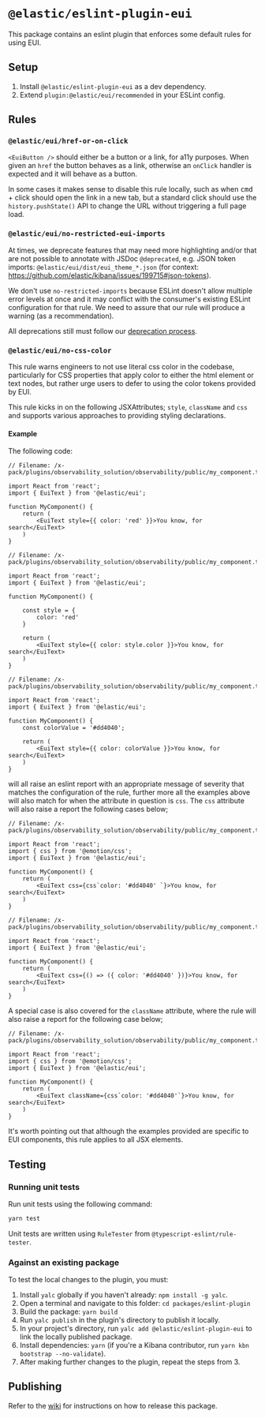 # `@elastic/eslint-plugin-eui`

This package contains an eslint plugin that enforces some default rules for using EUI.

## Setup

1. Install `@elastic/eslint-plugin-eui` as a dev dependency.
2. Extend `plugin:@elastic/eui/recommended` in your ESLint config.

## Rules

### `@elastic/eui/href-or-on-click`

`<EuiButton />` should either be a button or a link, for a11y purposes. When given an `href` the button behaves as a link, otherwise an `onClick` handler is expected and it will behave as a button.

In some cases it makes sense to disable this rule locally, such as when <kbd>cmd</kbd> + click should open the link in a new tab, but a standard click should use the `history.pushState()` API to change the URL without triggering a full page load.

### `@elastic/eui/no-restricted-eui-imports`

At times, we deprecate features that may need more highlighting and/or that are not possible to annotate with JSDoc `@deprecated`, e.g. JSON token imports: `@elastic/eui/dist/eui_theme_*.json` (for context: https://github.com/elastic/kibana/issues/199715#json-tokens).

We don't use `no-restricted-imports` because ESLint doesn't allow multiple error levels at once and it may conflict with the consumer's existing ESLint configuration for that rule. We need to assure that our rule will produce a warning (as a recommendation).

All deprecations still must follow our [deprecation process](../../wiki/eui-team-processes/deprecations.md).

### `@elastic/eui/no-css-color`

This rule warns engineers to not use literal css color in the codebase, particularly for CSS properties that apply color to either the html element or text nodes, but rather urge users to defer to using the color tokens provided by EUI.

This rule kicks in on the following JSXAttributes; `style`, `className` and `css` and supports various approaches to providing styling declarations.

#### Example

The following code:

```tsx
// Filename: /x-pack/plugins/observability_solution/observability/public/my_component.tsx

import React from 'react';
import { EuiText } from '@elastic/eui';

function MyComponent() {
    return (
        <EuiText style={{ color: 'red' }}>You know, for search</EuiText>
    )
}
```

```tsx
// Filename: /x-pack/plugins/observability_solution/observability/public/my_component.tsx

import React from 'react';
import { EuiText } from '@elastic/eui';

function MyComponent() {

    const style = {
        color: 'red'
    }

    return (
        <EuiText style={{ color: style.color }}>You know, for search</EuiText>
    )
}
```

```tsx
// Filename: /x-pack/plugins/observability_solution/observability/public/my_component.tsx

import React from 'react';
import { EuiText } from '@elastic/eui';

function MyComponent() {
    const colorValue = '#dd4040';

    return (
        <EuiText style={{ color: colorValue }}>You know, for search</EuiText>
    )
}
```

will all raise an eslint report with an appropriate message of severity that matches the configuration of the rule, further more all the examples above
will also match for when the attribute in question is `css`. The `css` attribute will also raise a report the following cases below;

```tsx
// Filename: /x-pack/plugins/observability_solution/observability/public/my_component.tsx

import React from 'react';
import { css } from '@emotion/css';
import { EuiText } from '@elastic/eui';

function MyComponent() {
    return (
        <EuiText css={css`color: '#dd4040' `}>You know, for search</EuiText>
    )
}
```

```tsx
// Filename: /x-pack/plugins/observability_solution/observability/public/my_component.tsx

import React from 'react';
import { EuiText } from '@elastic/eui';

function MyComponent() {
    return (
        <EuiText css={() => ({ color: '#dd4040' })}>You know, for search</EuiText>
    )
}
```

A special case is also covered for the `className` attribute, where the rule will also raise a report for the following case below;


```tsx
// Filename: /x-pack/plugins/observability_solution/observability/public/my_component.tsx

import React from 'react';
import { css } from '@emotion/css';
import { EuiText } from '@elastic/eui';

function MyComponent() {
    return (
        <EuiText className={css`color: '#dd4040'`}>You know, for search</EuiText>
    )
}
```

It's worth pointing out that although the examples provided are specific to EUI components, this rule applies to all JSX elements.

## Testing

### Running unit tests

Run unit tests using the following command:

```bash
yarn test
```

Unit tests are written using `RuleTester` from `@typescript-eslint/rule-tester`.

### Against an existing package

To test the local changes to the plugin, you must:

1. Install `yalc` globally if you haven't already: `npm install -g yalc`.
2. Open a terminal and navigate to this folder: `cd packages/eslint-plugin`
3. Build the package: `yarn build`
4. Run `yalc publish` in the plugin's directory to publish it locally.
5. In your project's directory, run `yalc add @elastic/eslint-plugin-eui` to link the locally published package.
6. Install dependencies: `yarn` (if you're a Kibana contributor, run `yarn kbn bootstrap --no-validate`).
7. After making further changes to the plugin, repeat the steps from 3.

## Publishing

Refer to the [wiki](../../wiki/eui-team-processes/releasing-versions.md) for instructions on how to release this package.
